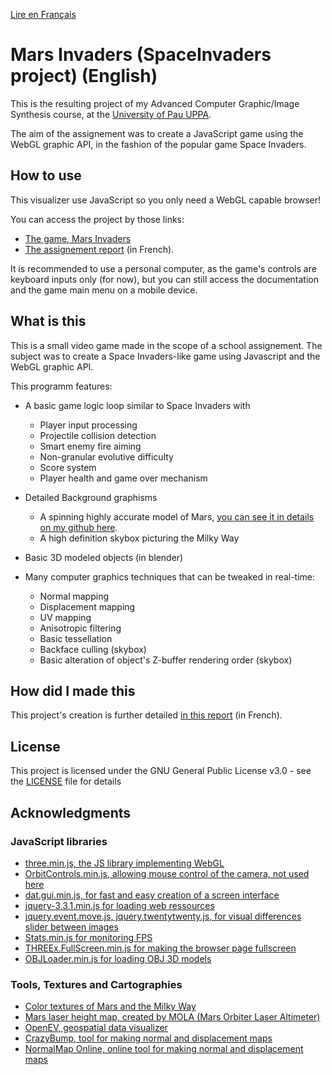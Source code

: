 [Lire en Français](https://github.com/)
# Mars Invaders (SpaceInvaders project) (English)

This is the resulting project of my Advanced Computer Graphic/Image Synthesis course, at the [University of Pau UPPA](https://www.univ-pau.fr/en/home.html). 

The aim of the assignement was to create a JavaScript game using the WebGL graphic API, in the fashion of the popular game Space Invaders.

## How to use

This visualizer use JavaScript so you only need a WebGL capable browser!

You can access the project by those links:

* [The game, Mars Invaders](https://konsciencegit.github.io/SpaceInvaders/src/html/marsInvaders.html)
* [The assignement report](https://konsciencegit.github.io/SpaceInvaders/rapport.html) (in French).

It is recommended to use a personal computer, as the game's controls are keyboard inputs only (for now), but you can still access the documentation and the game main menu on a mobile device.

## What is this

This is a small video game made in the scope of a school assignement. The subject was to create a Space Invaders-like game using Javascript and the WebGL graphic API.

This programm features:
* A basic game logic loop similar to Space Invaders with
  * Player input processing
  * Projectile collision detection
  * Smart enemy fire aiming
  * Non-granular evolutive difficulty
  * Score system
  * Player health and game over mechanism

* Detailed Background graphisms
  * A spinning highly accurate model of Mars, [you can see it in details on my github here](https://github.com/KonscienceGit/MarsJS).
  * A high definition skybox picturing the Milky Way

* Basic 3D modeled objects (in blender)

* Many computer graphics techniques that can be tweaked in real-time:
  * Normal mapping
  * Displacement mapping
  * UV mapping
  * Anisotropic filtering
  * Basic tessellation
  * Backface culling (skybox)
  * Basic alteration of object's Z-buffer rendering order (skybox)
  
## How did I made this

This project's creation is further detailed [in this report](https://konsciencegit.github.io/SpaceInvaders/rapport.html) (in French).

## License

This project is licensed under the GNU General Public License v3.0 - see the [LICENSE](LICENSE) file for details

## Acknowledgments

### JavaScript libraries
* [three.min.js, the JS library implementing WebGL](https://threejs.org/build/three.min.js)
* [OrbitControls.min.js, allowing mouse control of the camera, not used here](https://github.com/mrdoob/three.js/blob/dev/examples/js/controls/OrbitControls.js)
* [dat.gui.min.js, for fast and easy creation of a screen interface](https://github.com/dataarts/dat.gui)
* [jquery-3.3.1.min.js for loading web ressources](https://github.com/jquery/jquery)
* [jquery.event.move.js, jquery.twentytwenty.js, for visual differences slider between images](https://zurb.com/playground/twentytwenty)
* [Stats.min.js for monitoring FPS](https://github.com/mrdoob/stats.js)
* [THREEx.FullScreen.min.js for making the browser page fullscreen](http://learningthreejs.com/data/THREEx/THREEx.FullScreen.js)
* [OBJLoader.min.js for loading OBJ 3D models](https://github.com/mrdoob/three.js/tree/dev/examples/js/loaders)

### Tools, Textures and Cartographies
* [Color textures of Mars and the Milky Way](https://www.solarsystemscope.com/textures/)
* [Mars laser height map, created by MOLA (Mars Orbiter Laser Altimeter)](https://astrogeology.usgs.gov/search/map/Mars/Topography/HRSC_MOLA_Blend/Mars_HRSC_MOLA_BlendDEM_Global_200mp_v2)
* [OpenEV, geospatial data visualizer](http://openev.sourceforge.net/)
* [CrazyBump, tool for making normal and displacement maps](http://crazybump.com/)
* [NormalMap Online, online tool for making normal and displacement maps](http://cpetry.github.io/NormalMap-Online/)
